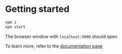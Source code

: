 # Getting started

```bash
npm i
npm start
```

The browser window with `localhost:3000` should open

To learn more, refer to the [documentation page](https://fluence.dev//docs/build/quick-start/browser-to-service/)
